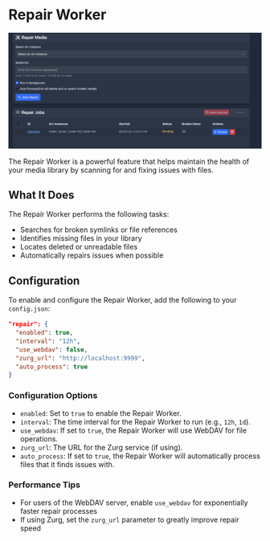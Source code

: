 # Repair Worker

![Repair Worker](../images/repair.png)

The Repair Worker is a powerful feature that helps maintain the health of your media library by scanning for and fixing issues with files.

## What It Does

The Repair Worker performs the following tasks:

- Searches for broken symlinks or file references
- Identifies missing files in your library
- Locates deleted or unreadable files
- Automatically repairs issues when possible

## Configuration

To enable and configure the Repair Worker, add the following to your `config.json`:

```json
"repair": {
  "enabled": true,
  "interval": "12h",
  "use_webdav": false,
  "zurg_url": "http://localhost:9999",
  "auto_process": true
}
```

### Configuration Options

- `enabled`: Set to `true` to enable the Repair Worker.
- `interval`: The time interval for the Repair Worker to run (e.g., `12h`, `1d`).
- `use_webdav`: If set to `true`, the Repair Worker will use WebDAV for file operations.
- `zurg_url`: The URL for the Zurg service (if using).
- `auto_process`: If set to `true`, the Repair Worker will automatically process files that it finds issues with.


### Performance Tips
- For users of the WebDAV server, enable `use_webdav` for exponentially faster repair processes
- If using Zurg, set the `zurg_url` parameter to greatly improve repair speed